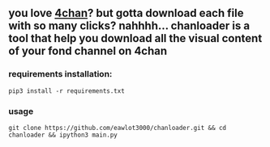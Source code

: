 ## you love [4chan](https://www.4chan.org)? but gotta download each file with so many clicks? nahhhh... chanloader is a tool that help you download all the visual content of your fond channel on 4chan

### requirements installation:
```
pip3 install -r requirements.txt
```

### usage
```
git clone https://github.com/eawlot3000/chanloader.git && cd chanloader && ipython3 main.py
```
